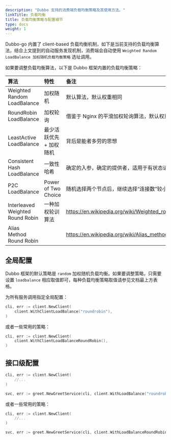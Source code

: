 ```yaml
---
description: "Dubbo 支持的消费端负载均衡策略及其使用方法。"
linkTitle: 负载均衡
title: 负载均衡策略与配置细节
type: docs
weight: 1
---
```


Dubbo-go 内置了 client-based 负载均衡机制，如下是当前支持的负载均衡算法，结合上文提到的自动服务发现机制，消费端会自动使用 `Weighted Random LoadBalance 加权随机负载均衡策略` 选址调用。

如果要调整负载均衡算法，以下是 Dubbo 框架内置的负载均衡策略：

| 算法                        | 特性                    | 备注                                            | 配置值                                             |
| :-------------------------- | :---------------------- | :---------------------------------------------- | :---------------------------------------------- |
| Weighted Random LoadBalance           | 加权随机                | 默认算法，默认权重相同              | random (默认) |
| RoundRobin LoadBalance       | 加权轮询                | 借鉴于 Nginx 的平滑加权轮询算法，默认权重相同 | roundrobin |
| LeastActive LoadBalance      | 最少活跃优先 + 加权随机 | 背后是能者多劳的思想                           | leastactive |
| Consistent Hash LoadBalance   | 一致性哈希             | 确定的入参，确定的提供者，适用于有状态请求        | consistenthashing |
| P2C LoadBalance   | Power of Two Choice    | 随机选择两个节点后，继续选择“连接数”较小的那个节点。         | p2c |
| Interleaved Weighted Round Robin   |  一种加权轮训算法   | https://en.wikipedia.org/wiki/Weighted_round_robin#Interleaved_WRR         | interleavedweightedroundrobin |
| Alias Method Round Robin   |        | https://en.wikipedia.org/wiki/Alias_method         | aliasmethod |

## 全局配置
Dubbo 框架的默认策略是 `random` 加权随机负载均衡。如果要调整策略，只需要设置 `loadbalance` 相应取值即可，每种负载均衡策略取值请参见文档最上方表格。

为所有服务调用指定全局配置：

```go
cli, err := client.NewClient(
	client.WithClientLoadBalance("roundrobin"),
)
```

或者一些常用的策略：

```go
cli, err := client.NewClient(
	client.WithClientLoadBalanceRoundRobin(),
)
```

## 接口级配置
```go
cli, err := client.NewClient(
	//...
)

svc, err := greet.NewGreetService(cli, client.WithLoadBalance("roundrobin"))
```

或者一些常用的策略：

```go
cli, err := client.NewClient(
	//...
)

svc, err := greet.NewGreetService(cli, client.WithLoadBalanceRoundRobin())
```


